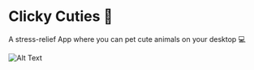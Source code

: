 # Clicky Cuties 🦭

A stress-relief App where you can pet cute animals on your desktop 💻

![Alt Text](https://github.com/LucilleZhu13/Clicky_Cuties/images/demo.gif)



